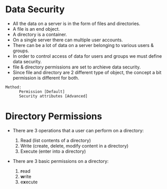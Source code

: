 # Data Security

* All the data on a server is in the form of files and directories.
* A file is an end object.
* A directory is a container.
* On a single server there can multiple user accounts.
* There can be a lot of data on a server belonging to various users & groups.
* In order to control access of data for users and groups we must define data security.
* file & directory permissions are set to archieve data security.
* Since file and directory are 2 different type of object, the concept a bit permission is different for both.
```
Method:
      Permission [Default]
      Security attributes [Advanced]
```

# Directory Permissions

* There are 3 operations that a user can perform on a directory:
  1. Read      (list contents of a directory)
  2. Write     (create, delete, modify content in a directory)
  3. Execute   (enter into a directory)

* There are 3 basic permissions on a directory:
  1. **r**ead
  2. **w**rite
  3. e**x**ecute
